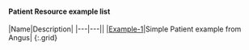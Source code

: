 #### Patient Resource example list

|Name|Description|
|---|---||
|<a href="Patient-icims-patient-example-1.html">Example-1</a>|Simple Patient example from Angus|
{:.grid}
